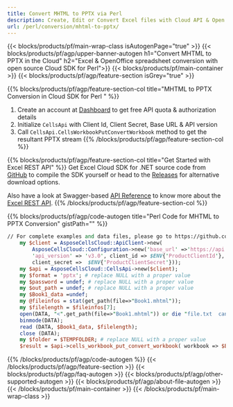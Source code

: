 ```yaml
---
title: Convert MHTML to PPTX via Perl
description: Create, Edit or Convert Excel files with Cloud API & Open Source .NET SDK
url: /perl/conversion/mhtml-to-pptx/
---
```



{{< blocks/products/pf/main-wrap-class isAutogenPage="true" >}}
{{< blocks/products/pf/agp/upper-banner-autogen h1="Convert MHTML to  PPTX in the Cloud" h2="Excel & OpenOffice spreadsheet conversion with open source Cloud SDK for Perl">}}
{{< blocks/products/pf/main-container >}}
{{< blocks/products/pf/agp/feature-section isGrey="true" >}}

{{% blocks/products/pf/agp/feature-section-col title="MHTML to PPTX Conversion in Cloud SDK for Perl " %}}
1. Create an account at <a href="https://dashboard.aspose.cloud/">Dashboard</a> to get free API quota & authorization details
1. Initialize ```CellsApi``` with Client Id, Client Secret, Base URL & API version
1. Call ```CellsApi.CellsWorkbookPutConvertWorkbook``` method to get the resultant PPTX stream
{{% /blocks/products/pf/agp/feature-section-col %}}

{{% blocks/products/pf/agp/feature-section-col title="Get Started with Excel REST API" %}}
Get Excel Cloud SDK for .NET source code from [GitHub](https://github.com/aspose-cells-cloud/aspose-cells-cloud-perl) to compile the SDK yourself or head to the [Releases](https://github.com/aspose-cells-cloud/aspose-cells-cloud-perl/releases) for alternative download options. 

Also have a look at Swagger-based [API Reference](https://apireference.aspose.cloud/cells/#/Conversion/PutConvertExcel) to know more about the [Excel REST API](https://products.aspose.cloud/cells/curl/).
{{% /blocks/products/pf/agp/feature-section-col %}}

{{% blocks/products/pf/agp/code-autogen title="Perl Code for MHTML to PPTX Conversion" gistPath="" %}}
```perl
// For complete examples and data files, please go to https://github.com/aspose-cells-cloud/aspose-cells-cloud-perl/
    my $client = AsposeCellsCloud::ApiClient->new( 
        AsposeCellsCloud::Configuration->new('base_url' =>'https://api.aspose.cloud/',
        'api_version' => 'v3.0', client_id => $ENV{'ProductClientId'}, 
        client_secret =>  $ENV{'ProductClientSecret'}));
    my $api = AsposeCellsCloud::CellsApi->new($client);
    my $format = 'pptx'; # replace NULL with a proper value
    my $password = undef; # replace NULL with a proper value
    my $out_path = undef; # replace NULL with a proper value
    my $Book1_data =undef;
    my @fileinfos = stat(get_path(file=>"Book1.mhtml"));
    my $filelength = $fileinfos[7];
    open(DATA, "<".get_path(file=>"Book1.mhtml")) or die "file.txt  can not open, $!";
    binmode(DATA);
    read (DATA, $Book1_data, $filelength);
    close (DATA);    
    my $folder = $TEMPFOLDER; # replace NULL with a proper value
    $result = $api->cells_workbook_put_convert_workbook( workbook => $Book1_data, format => $format, password => $password, out_path => $out_path,folder =>$folder);
```

{{% /blocks/products/pf/agp/code-autogen %}}
{{< /blocks/products/pf/agp/feature-section >}}
{{< blocks/products/pf/agp/faq-autogen >}}
{{< blocks/products/pf/agp/other-supported-autogen >}}
{{< blocks/products/pf/agp/about-file-autogen >}}
{{< /blocks/products/pf/main-container >}}
{{< /blocks/products/pf/main-wrap-class >}}
